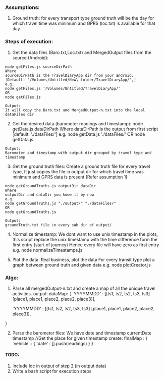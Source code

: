 ### Assumptions:
  1. Ground truth: for every transport type ground truth will be the day for 
        which travel time was minimum and GPRS (loc.txt) is available for that day.

### Steps of execution:
  1. Get the data files (Baro.txt,Loc.txt) and MergedOutput files from the source (Android):
    
    node getFiles.js sourceDirPath
    Where
    sourceDirPath is the TravelDiaryApp dir from your android. 
    [Default: '/Volumes/Untitled/New\ folder/TravelDiaryApp/',]
    e.g.
    node getFiles.js '/Volumes/Untitled/TravelDiaryApp/'
    OR
    node getFiles.js

    Output:
    It will copy the Baro.txt and MergedOutput-n.txt into the local dataFiles dir


  2. Get the desired data (barometer readings and timestamp):
    node getData.js dataDirPath
    Where
    dataDirPath is the output from first script [default: './dataFiles/']
    e.g.
    node getData.js './dataFiles/'
    OR
    node getData.js

    Output:
    Barometer and timestamp with output dir grouped by travel type and timestamp


  3. Get the ground truth files:
    Create a ground truth file for every travel type, 
    It just copies the file in output dir for which travel time was minimum and 
    GPRS data is present (Refer assumption 1)
    
    node getGroundTruths.js outputDir dataDir
    Where 
    outputDir and dataDir you know it by now
    e.g.
    node getGroundTruths.js "./output/" "./dataFiles/"
    OR
    node getGroundTruths.js

    Output:
    groundTruth.txt file in every sub dir of output/ 

  4. Normalize timestamp:
    We dont want to use unix timestamp in the plots, this script replace the 
    unix timestamp with the time difference form the first entry (start of journey)
    Hence every file will have zero as first entry
    e.g.
    node normalizeTimestamps.js

  5. Plot the data:
    Real business, plot the data
    For every transit type plot a graph between ground truth and given data
    e.g.
    node plotCreator.js


### Algo:

1. Parse all mergedOutput-n.txt and create a map of all the unique travel activities.
output: dataMap: 
{
    'YYYYMMDD' : [[ts1,    ts2,    ts2,    ts3,    ts3]
                    [place1, place1, place2, place2, place3]],

    'YYYYMMDD' : [[ts1,    ts2,    ts2,    ts3,    ts3]
                    [place1, place1, place2, place2, place3]],

}

2. Parse the barometer files:
We have date and timestamp
currentDate
timestamp
//Get the place for given timestamp
create:
finalMap : {
    'vehicle' : {
        'date' : [].push(readings)
    }
}


#### TODO:
  1. Include loc in output of step 2 (in output data)
  2. Write a bash script for execution steps
